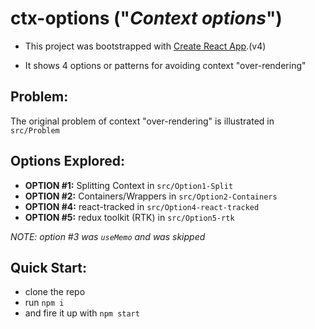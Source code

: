 # ctx-options ("_Context options_")

-   This project was bootstrapped with [Create React App](https://github.com/facebook/create-react-app).(v4)

-   It shows 4 options or patterns for avoiding context "over-rendering"

## Problem:

The original problem of context "over-rendering" is illustrated in `src/Problem`

## Options Explored:

-   **OPTION #1:** Splitting Context in `src/Option1-Split`
-   **OPTION #2:** Containers/Wrappers in `src/Option2-Containers`
-   **OPTION #4:** react-tracked in `src/Option4-react-tracked`
-   **OPTION #5:** redux toolkit (RTK) in `src/Option5-rtk`

*NOTE: option #3 was `useMemo` and was skipped*

###

## Quick Start:

-   clone the repo
-   run `npm i`
-   and fire it up with `npm start`
